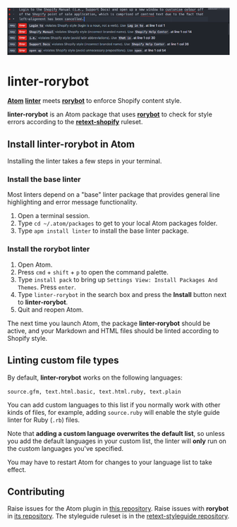 ![linter-rorybot Atom package](linter-rorybot.gif)

# linter-rorybot

[**Atom**](https://atom.io) [**linter**](https://github.com/AtomLinter/Linter) meets [**rorybot**](https://github.com/Shopify/rorybot) to enforce Shopify content style.

**linter-rorybot** is an Atom package that uses [**rorybot**](https://github.com/Shopify/rorybot) to check for style errors according to the [**retext-shopify**](https://github.com/Shopify/retext-shopify) ruleset.

## Install linter-rorybot in Atom

Installing the linter takes a few steps in your terminal.

### Install the base linter

Most linters depend on a "base" linter package that provides general line highlighting and error message functionality.

1. Open a terminal session.
2. Type `cd ~/.atom/packages` to get to your local Atom packages folder.
3. Type `apm install linter` to install the base linter package.

### Install the rorybot linter

1. Open Atom.
2. Press `cmd` + `shift` + `p` to open the command palette.
3. Type `install pack` to  bring up `Settings View: Install Packages And Themes`. Press `enter`.
4. Type `linter-rorybot` in the search box and press the **Install** button next to **linter-rorybot**.
5. Quit and reopen Atom.

The next time you launch Atom, the package **linter-rorybot** should be active, and your Markdown and HTML files should be linted according to Shopify style.

## Linting custom file types

By default, **linter-rorybot** works on the following languages:

`source.gfm, text.html.basic, text.html.ruby, text.plain`

You can add custom languages to this list if you normally work with other kinds of files, for example, adding `source.ruby` will enable the style guide linter for Ruby (`.rb`) files.

Note that **adding a custom language overwrites the default list**, so unless you add the default languages in your custom list, the linter will **only** run on the custom languages you've specified.

You may have to restart Atom for changes to your language list to take effect.

## Contributing

Raise issues for the Atom plugin in [this repository](https://github.com/Shopify/linter-rorybot/issues).
Raise issues with **rorybot** in [its repository](https://github.com/Shopify/rorybot).
The styleguide ruleset is in the [retext-styleguide repository](https://github.com/Shopify/retext-shopify).
